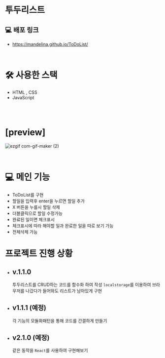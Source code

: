 # 투두리스트


## 💻 배포 링크 
- https://mandelina.github.io/ToDoList/
<br>

# 🛠️ 사용한 스택

- HTML , CSS
- JavaScript

<br>
<br>

# [preview]

![ezgif com-gif-maker (2)](https://user-images.githubusercontent.com/83548784/181010377-f3f8e8d8-c0b9-48fa-af9a-539607837291.gif)


<br>


# 💻 메인 기능

- ToDoList를 구현
- 할일을 입력후 enter을 누르면 할일 추가
- X 버튼을 누를시 할일 삭제
- 더블클릭으로 할일 수정가능 
- 완료된 일이면 체크표시
- 체크표시에 따라 해야할 일과 완료한 일을 따로 보기 가능
- 전체삭제 가능

 # 프로젝트 진행 상황
- ## v.1.1.0
    투두리스트를 CRUD하는 코드를 함수화 하여 작성
    `localstorage`를 이용하여 브라우저를 나갔다가 들어와도 리스트가 남아있게 구현
    
- ## v1.1.1 (예정)
    각 기능의 모듈화패턴을 통해 코드를 간결하게 만들기
    

- ## v2.1.0 (예정)
    같은 동작을 `React`를 사용하여 구현해보기
